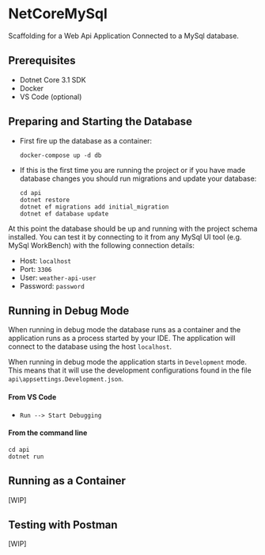 # NetCoreMySql
Scaffolding for a Web Api Application Connected to a MySql database. 

## Prerequisites

* Dotnet Core 3.1 SDK
* Docker
* VS Code (optional)

## Preparing and Starting the Database

* First fire up the database as a container:
    ```
    docker-compose up -d db 
    ```
* If this is the first time you are running the project or if you have made database changes you should run migrations and update your database:
    ```
    cd api
    dotnet restore
    dotnet ef migrations add initial_migration
    dotnet ef database update
    ```

At this point the database should be up and running with the project schema installed. You can test it by connecting to it from any MySql UI tool (e.g. MySql WorkBench) with the following connection details:

* Host: `localhost`
* Port: `3306`
* User: `weather-api-user`
* Password: `password`

## Running in Debug Mode

When running in debug mode the database runs as a container and the application runs as a process started by your IDE. The application will connect to the database using the host `localhost`. 

When running in debug mode the application starts in `Development` mode. This means that it will use the development configurations found in the file `api\appsettings.Development.json`.

#### From VS Code

* `Run --> Start Debugging`

#### From the command line

```
cd api
dotnet run
```

## Running as a Container

[WIP]

## Testing with Postman

[WIP]